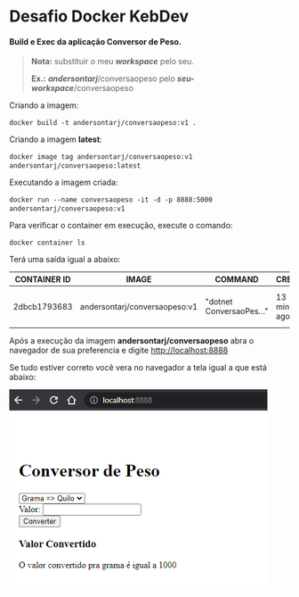 # Desafio Docker KebDev

#### Build e Exec da aplicação Conversor de Peso.

> **Nota:** substituir o meu ***workspace*** pelo seu.
>
> **Ex.:** ***andersontarj***/conversaopeso pelo ***seu-workspace***/conversaopeso

Criando a imagem:

```
docker build -t andersontarj/conversaopeso:v1 .
```

Criando a imagem **latest**:

```
docker image tag andersontarj/conversaopeso:v1 andersontarj/conversaopeso:latest	
```

Executando a imagem criada:

```
docker run --name conversaopeso -it -d -p 8888:5000 andersontarj/conversaopeso:v1
```

Para verificar o container em execução, execute o comando:

```
docker container ls
```

Terá uma saída igual a abaixo:

| CONTAINER ID | IMAGE                         | COMMAND                | CREATED        | STATUS        | PORTS                                     | NAMES         |
| ------------ | ----------------------------- | ---------------------- | -------------- | ------------- | ----------------------------------------- | ------------- |
| 2dbcb1793683 | andersontarj/conversaopeso:v1 | "dotnet ConversaoPes…" | 13 minutes ago | Up 13 minutes | 0.0.0.0:8888->5000/tcp, :::8888->5000/tcp | conversaopeso |

Após a execução da imagem **andersontarj/conversaopeso** abra o navegador de sua preferencia e digite <http://localhost:8888>

Se tudo estiver correto você vera no navegador a tela igual a que está abaixo:

![Diagrama](./img/convpeso.png)
